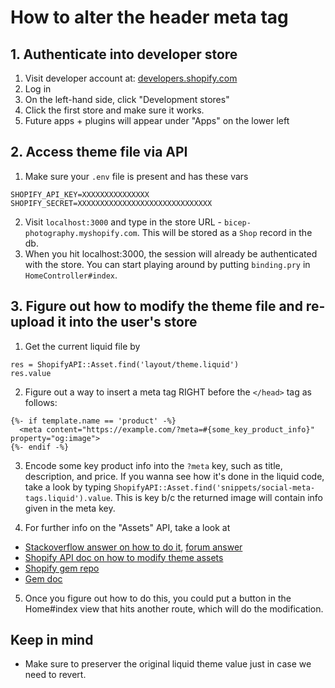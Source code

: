# How to alter the header meta tag

## 1. Authenticate into developer store

1. Visit developer account at: [developers.shopify.com](developers.shopify.com)
2. Log in
3. On the left-hand side, click "Development stores"
4. Click the first store and make sure it works.
5. Future apps + plugins will appear under "Apps" on the lower left

## 2. Access theme file via API

1. Make sure your `.env` file is present and has these vars

```
SHOPIFY_API_KEY=XXXXXXXXXXXXXXX
SHOPIFY_SECRET=XXXXXXXXXXXXXXXXXXXXXXXXXXXXXX
```
2. Visit `localhost:3000` and type in the store URL - `bicep-photography.myshopify.com`. This will be stored as a `Shop` record in the db.
2. When you hit localhost:3000, the session will already be authenticated with the store. You can start playing around by putting `binding.pry` in `HomeController#index`.

## 3. Figure out how to modify the theme file and re-upload it into the user's store

1. Get the current liquid file by

```
res = ShopifyAPI::Asset.find('layout/theme.liquid')
res.value
```

2. Figure out a way to insert a meta tag RIGHT before the `</head>` tag as follows:

```
{%- if template.name == 'product' -%}
  <meta content="https://example.com/?meta=#{some_key_product_info}" property="og:image">
{%- endif -%}
```

3. Encode some key product info into the `?meta` key, such as title, description, and price. If you wanna see how it's done in the liquid code, take a look by typing `ShopifyAPI::Asset.find('snippets/social-meta-tags.liquid').value`. This is key b/c the returned image will contain info given in the meta key.

4. For further info on the "Assets" API, take a look at

- [Stackoverflow answer on how to do it](http://stackoverflow.com/questions/30883360/modify-theme-liquid-using-shopify-api), [forum answer](https://ecommerce.shopify.com/c/shopify-apis-and-technology/t/modifying-the-product-liquid-asset-via-api-195867)
- [Shopify API doc on how to modify theme assets](https://help.shopify.com/api/reference/asset)
- [Shopify gem repo](https://github.com/Shopify/shopify_api)
- [Gem doc](http://www.rubydoc.info/github/Shopify/shopify_api/ShopifyAPI/Asset)

5. Once you figure out how to do this, you could put a button in the Home#index view that hits another route, which will do the modification.

## Keep in mind

- Make sure to preserver the original liquid theme value just in case we need to revert.

